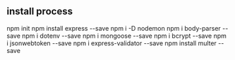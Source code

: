 ## install process
npm init 
npm install express --save
npm i -D nodemon
npm i body-parser --save
npm i dotenv --save
npm i mongoose --save
npm i bcrypt --save
npm i jsonwebtoken --save
npm i express-validator --save
npm install  multer --save